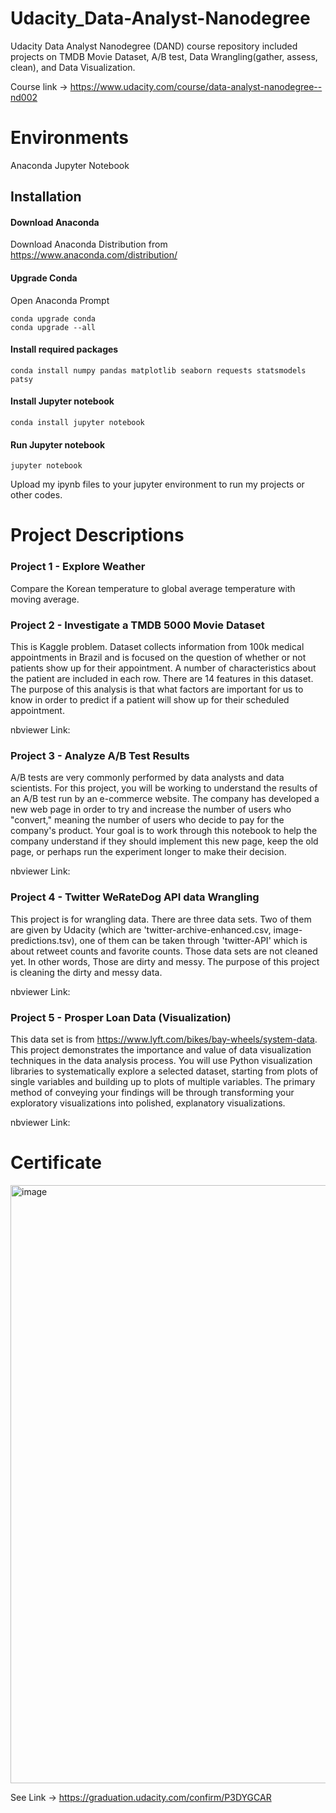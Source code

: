 # Udacity_Data-Analyst-Nanodegree
Udacity Data Analyst Nanodegree (DAND) course repository included projects on TMDB Movie Dataset, A/B test, Data Wrangling(gather, assess, clean), and Data Visualization.

Course link ->  https://www.udacity.com/course/data-analyst-nanodegree--nd002

# Environments
Anaconda Jupyter Notebook

## Installation

#### Download Anaconda
Download Anaconda Distribution from https://www.anaconda.com/distribution/

#### Upgrade Conda
Open Anaconda Prompt
```
conda upgrade conda
conda upgrade --all
```

#### Install required packages
```
conda install numpy pandas matplotlib seaborn requests statsmodels patsy
```

#### Install Jupyter notebook
```
conda install jupyter notebook
```
#### Run Jupyter notebook
```
jupyter notebook
```

Upload my ipynb files to your jupyter environment to run my projects or other codes.

# Project Descriptions

### Project 1 - Explore Weather
Compare the Korean temperature to global average temperature with moving average.

### Project 2 - Investigate a TMDB 5000 Movie Dataset
This is Kaggle problem. Dataset collects information from 100k medical appointments in Brazil and is focused on the question of whether or not patients show up for their appointment. A number of characteristics about the patient are included in each row. There are 14 features in this dataset. The purpose of this analysis is that what factors are important for us to know in order to predict if a patient will show up for their scheduled appointment.

nbviewer Link: 

### Project 3 - Analyze A/B Test Results
A/B tests are very commonly performed by data analysts and data scientists. For this project, you will be working to understand the results of an A/B test run by an e-commerce website. The company has developed a new web page in order to try and increase the number of users who "convert," meaning the number of users who decide to pay for the company's product. Your goal is to work through this notebook to help the company understand if they should implement this new page, keep the old page, or perhaps run the experiment longer to make their decision.

nbviewer Link:

### Project 4 - Twitter WeRateDog API data Wrangling
This project is for wrangling data. There are three data sets. Two of them are given by Udacity (which are 'twitter-archive-enhanced.csv, image-predictions.tsv), one of them can be taken through 'twitter-API' which is about retweet counts and favorite counts. Those data sets are not cleaned yet. In other words, Those are dirty and messy. The purpose of this project is cleaning the dirty and messy data.

nbviewer Link: 

### Project 5 - Prosper Loan Data (Visualization)
This data set is from https://www.lyft.com/bikes/bay-wheels/system-data. This project demonstrates the importance and value of data visualization techniques in the data analysis process. You will use Python visualization libraries to systematically explore a selected dataset, starting from plots of single variables and building up to plots of multiple variables. The primary method of conveying your findings will be through transforming your exploratory visualizations into polished, explanatory visualizations.

nbviewer Link:

# Certificate
<img width="957" alt="image" src="https://user-images.githubusercontent.com/40656125/156870079-a002f084-e189-4986-903e-f07875f67b94.png">

See Link -> https://graduation.udacity.com/confirm/P3DYGCAR
